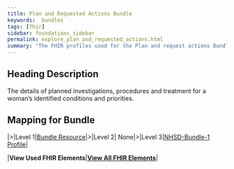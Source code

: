 ```yaml
---
title: Plan and Requested Actions Bundle
keywords:  bundles
tags: [fhir]
sidebar: foundations_sidebar
permalink: explore_plan_and_requested_actions.html
summary: "The FHIR profiles used for the Plan and request actions Bundle"
---
```


## Heading Description ##
The details of planned investigations, procedures and treatment for a woman’s identified conditions and priorities.

## Mapping for Bundle ##

|>|Level 1|[Bundle Resource](http://hl7.org/fhir/stu3/bundle.html)|>|Level 2| None|>|Level 3|[NHSD-Bundle-1 Profile](http://xxx)|


|**View Used FHIR Elements**|**[View All FHIR Elements](explore_plan_and_requested_actions_all.html#mapping-for-bundle)**|


